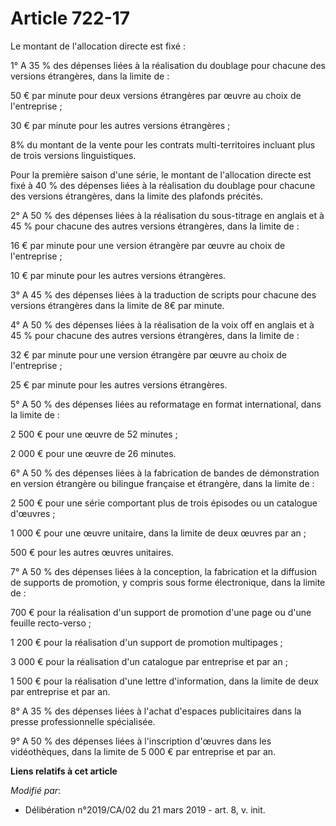 # Article 722-17

Le montant de l'allocation directe est fixé :

1° A 35 % des dépenses liées à la réalisation du doublage pour chacune des versions étrangères, dans la limite de :

50 € par minute pour deux versions étrangères par œuvre au choix de l'entreprise ;

30 € par minute pour les autres versions étrangères ;

8% du montant de la vente pour les contrats multi-territoires incluant plus de trois versions linguistiques.

Pour la première saison d'une série, le montant de l'allocation directe est fixé à 40 % des dépenses liées à la réalisation
du doublage pour chacune des versions étrangères, dans la limite des plafonds précités.

2° A 50 % des dépenses liées à la réalisation du sous-titrage en anglais et à 45 % pour chacune des autres versions
étrangères, dans la limite de :

16 € par minute pour une version étrangère par œuvre au choix de l'entreprise ;

10 € par minute pour les autres versions étrangères.

3° A 45 % des dépenses liées à la traduction de scripts pour chacune des versions étrangères dans la limite de 8€ par minute.

4° A 50 % des dépenses liées à la réalisation de la voix off en anglais et à 45 % pour chacune des autres versions
étrangères, dans la limite de :

32 € par minute pour une version étrangère par œuvre au choix de l'entreprise ;

25 € par minute pour les autres versions étrangères.

5° A 50 % des dépenses liées au reformatage en format international, dans la limite de :

2 500 € pour une œuvre de 52 minutes ;

2 000 € pour une œuvre de 26 minutes.

6° A 50 % des dépenses liées à la fabrication de bandes de démonstration en version étrangère ou bilingue française et
étrangère, dans la limite de :

2 500 € pour une série comportant plus de trois épisodes ou un catalogue d'œuvres ;

1 000 € pour une œuvre unitaire, dans la limite de deux œuvres par an ;

500 € pour les autres œuvres unitaires.

7° A 50 % des dépenses liées à la conception, la fabrication et la diffusion de supports de promotion, y compris sous forme
électronique, dans la limite de :

700 € pour la réalisation d'un support de promotion d'une page ou d'une feuille recto-verso ;

1 200 € pour la réalisation d'un support de promotion multipages ;

3 000 € pour la réalisation d'un catalogue par entreprise et par an ;

1 500 € pour la réalisation d'une lettre d'information, dans la limite de deux par entreprise et par an.

8° A 35 % des dépenses liées à l'achat d'espaces publicitaires dans la presse professionnelle spécialisée.

9° A 50 % des dépenses liées à l'inscription d'œuvres dans les vidéothèques, dans la limite de 5 000 € par entreprise et par
an.

**Liens relatifs à cet article**

_Modifié par_:

  - Délibération n°2019/CA/02 du 21 mars 2019 - art. 8, v. init.
